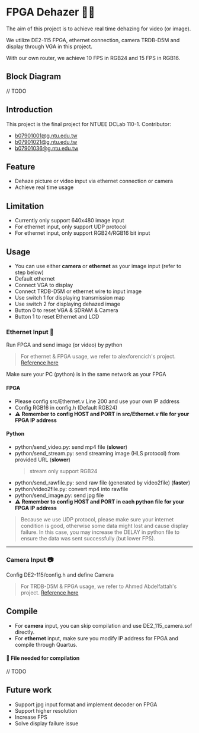 # FPGA Dehazer 💨🚫
The aim of this project is to achieve real time dehazing for video (or image).

We utilize DE2-115 FPGA, ethernet connection, camera TRDB-D5M and display through VGA in this project. 

With our own router, we achieve 10 FPS in RGB24 and 15 FPS in RGB16.

## Block Diagram
// TODO

## Introduction
This project is the final project for NTUEE DCLab 110-1.
Contributor:
* b07901001@g.ntu.edu.tw
* b07901021@g.ntu.edu.tw
* b07901036@g.ntu.edu.tw

## Feature
- Dehaze picture or video input via ethernet connection or camera
- Achieve real time usage


## Limitation
- Currently only support 640x480 image input
- For ethernet input, only support UDP protocol
- For ethernet input, only support RGB24/RGB16 bit input

## Usage
- You can use either **camera** or **ethernet** as your image input (refer to step below)
- Default ethernet
- Connect VGA to display
- Connect TRDB-D5M or ethernet wire to input image
- Use switch 1 for displaying transmission map
- Use switch 2 for displaying dehazed image
- Button 0 to reset VGA & SDRAM & Camera
- Button 1 to reset Ethernet and LCD

### Ethernet Input 🔌
Run FPGA and send image (or video) by python
> For ethernet & FPGA usage, we refer to alexforencich's project.
> [Reference here](https://github.com/alexforencich/verilog-ethernet/tree/master/example/DE2-115/fpga)

Make sure your PC (python) is in the same network as your FPGA

#### FPGA
- Please config src/Ethernet.v Line 200 and use your own IP address
- Config RGB16 in config.h (Default RGB24)
- ⚠️ **Remember to config HOST and PORT in src/Ethernet.v file for your FPGA IP address**

#### Python
- python/send_video.py: send mp4 file (**slower**)
- python/send_stream.py: send streaming image (HLS protocol) from provided URL (**slower**)
    > stream only support RGB24
- python/send_rawfile.py: send raw file (generated by video2file) (**faster**)
- python/video2file.py: convert mp4 into rawfile
- python/send_image.py: send jpg file
- ⚠️ **Remember to config HOST and PORT in each python file for your FPGA IP address**
> Because we use UDP protocol, please make sure your internet condition is good, otherwise some data might lost and cause display failure.
> In this case, you may increase the DELAY in python file to ensure the data was sent successfully (but lower FPS).

---

### Camera Input 📷
Config DE2-115/config.h and define Camera
> For TRDB-D5M & FPGA usage, we refer to Ahmed Abdelfattah's project.
> [Reference here](https://github.com/aabdelfattah/alhaitham-hardware)



## Compile
- For **camera** input, you can skip compilation and use DE2_115_camera.sof directly.
- For **ethernet** input,  make sure you modify IP address for FPGA and compile through Quartus.

#### 📝 File needed for compilation
// TODO




## Future work
- Support jpg input format and implement decoder on FPGA
- Support higher resolution
- Increase FPS
- Solve display failure issue